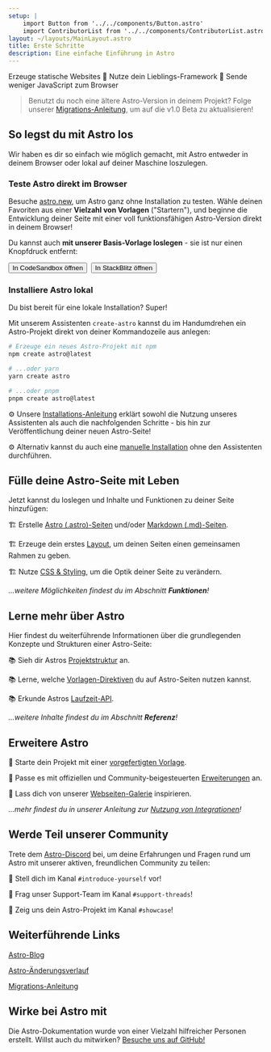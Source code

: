 ```yaml
---
setup: |
    import Button from '../../components/Button.astro'
    import ContributorList from '../../components/ContributorList.astro'
layout: ~/layouts/MainLayout.astro
title: Erste Schritte
description: Eine einfache Einführung in Astro
---
```

Erzeuge statische Websites  🚀  Nutze dein Lieblings-Framework  🚀  Sende weniger JavaScript zum Browser


> Benutzt du noch eine ältere Astro-Version in deinem Projekt? Folge unserer [Migrations-Anleitung](/de/migrate/), um auf die v1.0 Beta zu aktualisieren!


## So legst du mit Astro los

Wir haben es dir so einfach wie möglich gemacht, mit Astro entweder in deinem Browser oder lokal auf deiner Maschine loszulegen.

### Teste Astro direkt im Browser

Besuche [astro.new](https://astro.new), um Astro ganz ohne Installation zu testen. Wähle deinen Favoriten aus einer **Vielzahl von Vorlagen** ("Startern"), und beginne die Entwicklung deiner Seite mit einer voll funktionsfähigen Astro-Version direkt in deinem Browser!

Du kannst auch **mit unserer Basis-Vorlage loslegen** - sie ist nur einen Knopfdruck entfernt:

<div style="display: flex; flex-wrap: wrap; gap: 0.5rem;">
    <Button href="https://astro.new/basics?on=codesandbox">In CodeSandbox öffnen</Button>
    <Button href="https://astro.new/basics?on=stackblitz">In StackBlitz öffnen</Button>
</div>

### Installiere Astro lokal

Du bist bereit für eine lokale Installation? Super!

Mit unserem Assistenten `create-astro` kannst du im Handumdrehen ein Astro-Projekt direkt von deiner Kommandozeile aus anlegen:

```bash
# Erzeuge ein neues Astro-Projekt mit npm
npm create astro@latest

# ...oder yarn
yarn create astro

# ...oder pnpm
pnpm create astro@latest
```

⚙️ Unsere [Installations-Anleitung](/de/install/auto/) erklärt sowohl die Nutzung unseres Assistenten als auch die nachfolgenden Schritte - bis hin zur Veröffentlichung deiner neuen Astro-Seite!

⚙️ Alternativ kannst du auch eine [manuelle Installation](/de/install/manual/) ohne den Assistenten durchführen.


## Fülle deine Astro-Seite mit Leben

Jetzt kannst du loslegen und Inhalte und Funktionen zu deiner Seite hinzufügen:

🏗️ Erstelle [Astro (.astro)-Seiten](/de/core-concepts/astro-pages/) und/oder [Markdown (.md)-Seiten](/de/guides/markdown-content/).

🏗️ Erzeuge dein erstes [Layout](/de/core-concepts/layouts), um deinen Seiten einen gemeinsamen Rahmen zu geben.

🏗️ Nutze [CSS & Styling](/de/guides/styling/), um die Optik deiner Seite zu verändern.

*...weitere Möglichkeiten findest du im Abschnitt **Funktionen**!*


## Lerne mehr über Astro

Hier findest du weiterführende Informationen über die grundlegenden Konzepte und Strukturen einer Astro-Seite:

📚 Sieh dir Astros [Projektstruktur](/de/core-concepts/project-structure/) an.

📚 Lerne, welche [Vorlagen-Direktiven](/de/reference/directives-reference/) du auf Astro-Seiten nutzen kannst.

📚 Erkunde Astros [Laufzeit-API](/de/reference/api-reference/).

*...weitere Inhalte findest du im Abschnitt **Referenz**!*


## Erweitere Astro

🧰 Starte dein Projekt mit einer [vorgefertigten Vorlage](https://astro.build/themes/).

🧰 Passe es mit offiziellen und Community-beigesteuerten [Erweiterungen](https://astro.build/integrations/) an.

🧰 Lass dich von unserer [Webseiten-Galerie](https://astro.build/showcase) inspirieren.

*...mehr findest du in unserer Anleitung zur [Nutzung von Integrationen](/de/guides/integrations-guide/)!*


## Werde Teil unserer Community

Trete dem [Astro-Discord](https://astro.build/chat) bei, um deine Erfahrungen und Fragen rund um Astro mit unserer aktiven, freundlichen Community zu teilen:

💬 Stell dich im Kanal `#introduce-yourself` vor!

💬 Frag unser Support-Team im Kanal `#support-threads`!

💬 Zeig uns dein Astro-Projekt im Kanal `#showcase`!


## Weiterführende Links

[Astro-Blog](https://astro.build/blog/)

[Astro-Änderungsverlauf](https://github.com/withastro/astro/blob/main/packages/astro/CHANGELOG.md)

[Migrations-Anleitung](/de/migrate/)


## Wirke bei Astro mit

Die Astro-Dokumentation wurde von einer Vielzahl hilfreicher Personen erstellt. Willst auch du mitwirken? [Besuche uns auf GitHub!](https://github.com/withastro/docs)

<ContributorList githubRepo="withastro/docs" />
